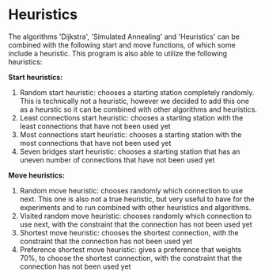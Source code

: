 # Heuristics

The algorithms 'Dijkstra', 'Simulated Annealing' and 'Heuristics' can be combined with the following start and move functions, of which some include a heuristic.
This program is also able to utilize the following heuristics:

**Start heuristics:**

1. Random start heuristic: chooses a starting station completely randomly. This is technically not a heuristic, however we decided to add this one as a heurstic so it can be combined with other algorithms and heuristics.
2. Least connections start heuristic: chooses a starting station with the least connections that have not been used yet
3. Most connections start heuristic: chooses a starting station with the most connections that have not been used yet
4. Seven bridges start heuristic: chooses a starting station that has an uneven number of connections that have not been used yet

**Move heuristics:**

1. Random move heuristic: chooses randomly which connection to use next. This one is also not a true heuristic, but very useful to have for the experiments and to run combined with other heuristics and algorithms.
2. Visited random move heuristic: chooses randomly which connection to use next, with the constraint that the connection has not been used yet
3. Shortest move heuristic: chooses the shortest connection, with the constraint that the connection has not been used yet
4. Preference shortest move heuristic: gives a preference that weights 70%, to choose the shortest connection, with the constraint that the connection has not been used yet
